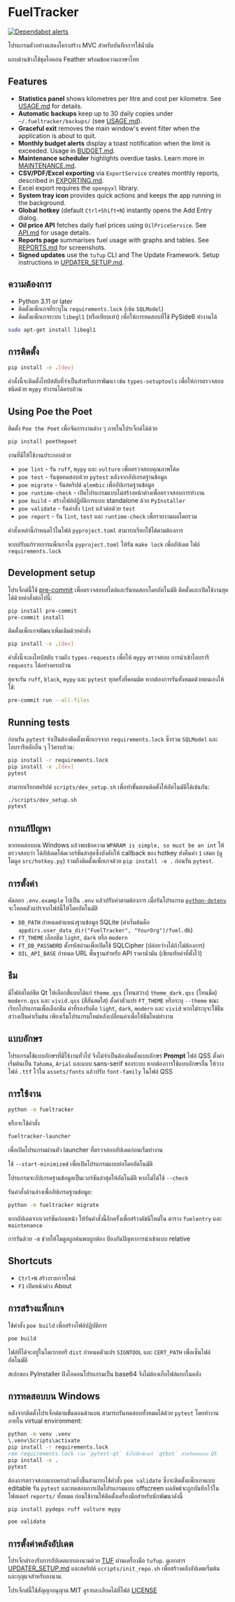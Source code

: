 # FuelTracker
[![Dependabot alerts](https://img.shields.io/badge/dependabot-enabled-brightgreen?logo=dependabot)](../../security/dependabot)

โปรแกรมตัวอย่างแสดงโครงสร้าง MVC สำหรับบันทึกการใช้น้ำมัน

แถบด้านข้างใช้ชุดไอคอน Feather พร้อมข้อความภาษาไทย

## Features

- **Statistics panel** shows kilometres per litre and cost per kilometre. See
  [USAGE.md](docs/USAGE.md) for details.
- **Automatic backups** keep up to 30 daily copies under
  `~/.fueltracker/backups/` (see [USAGE.md](docs/USAGE.md)).
- **Graceful exit** removes the main window's event filter when the
  application is about to quit.
- **Monthly budget alerts** display a toast notification when the limit is
  exceeded. Usage in [BUDGET.md](docs/BUDGET.md).
- **Maintenance scheduler** highlights overdue tasks. Learn more in
  [MAINTENANCE.md](docs/MAINTENANCE.md).
- **CSV/PDF/Excel exporting** via `ExportService` creates monthly reports,
  described in [EXPORTING.md](docs/EXPORTING.md).
- Excel export requires the `openpyxl` library.
- **System tray icon** provides quick actions and keeps the app running in the background.
- **Global hotkey** (default `Ctrl+Shift+N`) instantly opens the Add Entry dialog.
- **Oil price API** fetches daily fuel prices using `OilPriceService`.
  See [API.md](docs/API.md) for usage details.
- **Reports page** summarises fuel usage with graphs and tables.
  See [REPORTS.md](docs/REPORTS.md) for screenshots.
- **Signed updates** use the `tufup` CLI and The Update Framework.
  Setup instructions in [UPDATER_SETUP.md](docs/UPDATER_SETUP.md).

## ความต้องการ

- Python 3.11 or later
- ติดตั้งแพ็กเกจที่ระบุใน `requirements.lock` (เช่น `SQLModel`)
- ติดตั้งแพ็กเกจระบบ `libegl1` (หรือเทียบเท่า) เพื่อให้การทดสอบที่ใช้ PySide6 ทำงานได้

```bash
sudo apt-get install libegl1
```

## การติดตั้ง

```bash
pip install -e .[dev]
```
คำสั่งนี้จะติดตั้งไทป์สตับที่จำเป็นสำหรับการพัฒนา เช่น `types-setuptools` เพื่อให้การตรวจสอบชนิดด้วย `mypy` ทำงานได้ครบถ้วน

## Using Poe the Poet

ติดตั้ง `Poe the Poet` เพื่อจัดการงานต่าง ๆ ภายในโปรเจ็กต์ได้ด้วย

```bash
pip install poethepoet
```

งานที่มีให้ใช้งานประกอบด้วย

- `poe lint` - รัน `ruff`, `mypy` และ `vulture` เพื่อตรวจสอบคุณภาพโค้ด
- `poe test` - รันชุดทดสอบด้วย `pytest` หลังจากอัปเกรดฐานข้อมูล
- `poe migrate` - รันสคริปต์ `alembic` เพื่ออัปเกรดฐานข้อมูล
- `poe runtime-check` - เปิดโปรแกรมแบบไม่สร้างหน้าต่างเพื่อตรวจสอบการทำงาน
- `poe build` - สร้างไฟล์ปฏิบัติการแบบ standalone ด้วย `PyInstaller`
- `poe validate` - รันคำสั่ง `lint` แล้วต่อด้วย `test`
- `poe report` - รัน `lint`, `test` และ `runtime-check` เพื่อรายงานผลโดยรวม

คำสั่งเหล่านี้กำหนดไว้ในไฟล์ `pyproject.toml` สามารถเรียกใช้ได้ตามต้องการ

หากปรับแก้รายการแพ็กเกจใน `pyproject.toml` ให้รัน `make lock` เพื่ออัปเดต
ไฟล์ `requirements.lock`

## Development setup

โปรเจ็กต์นี้ใช้ [pre-commit](https://pre-commit.com/) เพื่อตรวจสอบสไตล์และรันทดสอบโดยอัตโนมัติ
ติดตั้งและเปิดใช้งานฮุคได้ด้วยคำสั่งต่อไปนี้:

```bash
pip install pre-commit
pre-commit install
```

ติดตั้งแพ็กเกจพัฒนาเพิ่มเติมด้วยคำสั่ง

```bash
pip install -e .[dev]
```
คำสั่งนี้จะลงไทป์สตับ รวมถึง `types-requests` เพื่อให้ `mypy` ตรวจสอบ
การนำเข้าไลบรารี `requests` ได้อย่างครบถ้วน

ฮุคจะรัน `ruff`, `black`, `mypy` และ `pytest` ทุกครั้งที่คอมมิต
หากต้องการรันทั้งหมดด้วยตนเองให้ใช้:

```bash
pre-commit run --all-files
```

## Running tests

ก่อนรัน `pytest` จำเป็นต้องติดตั้งแพ็กเกจจาก `requirements.lock`
ซึ่งรวม `SQLModel` และไลบรารีหลักอื่น ๆ ไว้ครบถ้วน:

```bash
pip install -r requirements.lock
pip install -e .[dev]
pytest
```

สามารถเรียกสคริปต์ `scripts/dev_setup.sh` เพื่อทำขั้นตอนติดตั้งให้อัตโนมัติได้เช่นกัน:

```bash
./scripts/dev_setup.sh
pytest
```

## การแก้ปัญหา

หากทดสอบบน Windows แล้วพบข้อความ `WPARAM is simple, so must be an int` ให้ตรวจสอบว่า
ได้อัปเดตโค้ดเวอร์ชันล่าสุดซึ่งบังคับให้ callback ของ hotkey ส่งคืนค่า `1` เสมอ
(ดูโมดูล `src/hotkey.py`) รวมถึงติดตั้งแพ็กเกจด้วย `pip install -e .` ก่อนรัน `pytest`.

## การตั้งค่า

คัดลอก `.env.example` ไปเป็น `.env` แล้วปรับค่าตามต้องการ
เมื่อรันโปรแกรม [`python-dotenv`](https://pypi.org/project/python-dotenv/) จะโหลดตัวแปรจากไฟล์นี้ให้โดยอัตโนมัติ

- `DB_PATH` กำหนดตำแหน่งฐานข้อมูล SQLite (ค่าเริ่มต้นคือ
  `appdirs.user_data_dir("FuelTracker", "YourOrg")/fuel.db`)
- `FT_THEME` เลือกธีม `light`, `dark` หรือ `modern`
- `FT_DB_PASSWORD` ตั้งรหัสผ่านเพื่อเปิดใช้ SQLCipher (ปล่อยว่างได้ถ้าไม่ต้องการ)
- `OIL_API_BASE` กำหนด URL พื้นฐานสำหรับ API ราคาน้ำมัน (เขียนทับค่าที่ตั้งไว้)

## ธีม

มีไฟล์สไตล์ชีต Qt ให้เลือกสี่แบบได้แก่ `theme.qss` (โทนสว่าง) `theme_dark.qss` (โทนมืด) `modern.qss` และ `vivid.qss` (สีสันสดใส)
ตั้งค่าตัวแปร `FT_THEME` หรือระบุ `--theme` ขณะเรียกโปรแกรมเพื่อเลือกธีม
ค่าที่รองรับคือ `light`, `dark`, `modern` และ `vivid` หากไม่ระบุจะใช้ธีมสว่างเป็นค่าเริ่มต้น
เพียงเริ่มโปรแกรมใหม่หลังเปลี่ยนค่าเพื่อให้ธีมใหม่ทำงาน

## แบบอักษร

โปรแกรมใช้แบบอักษรที่มีใช้งานทั่วไป จึงไม่จำเป็นต้องติดตั้งแบบอักษร **Prompt**
ไฟล์ QSS ตั้งค่าเริ่มต้นเป็น `Tahoma`, `Arial` และแบบ sans-serif ของระบบ
หากต้องการใช้แบบอักษรอื่น ให้วางไฟล์ `.ttf` ไว้ใน `assets/fonts` แล้วปรับ `font-family` ในไฟล์ QSS

## การใช้งาน

```bash
python -m fueltracker
```

หรือจะใช้คำสั่ง

```bash
fueltracker-launcher
```
เพื่อเปิดโปรแกรมผ่านตัว launcher ที่ตรวจสอบอัปเดตก่อนเริ่มทำงาน

ใช้ `--start-minimized` เพื่อเปิดโปรแกรมแบบย่อโดยอัตโนมัติ

โปรแกรมจะอัปเกรดฐานข้อมูลเป็นเวอร์ชันล่าสุดให้อัตโนมัติ หากไม่ได้ใช้ `--check`

รันคำสั่งด้านล่างเพื่ออัปเกรดฐานข้อมูล:

```bash
python -m fueltracker migrate
```
หากอัปเดตจากเวอร์ชันก่อนหน้า ให้รันคำสั่งนี้อีกครั้งเพื่อสร้างดัชนีใหม่ใน
ตาราง `fuelentry` และ `maintenance`

การรันด้วย `-m` ช่วยให้โมดูลถูกค้นพบถูกต้อง ป้องกันปัญหาการนำเข้าแบบ relative

## Shortcuts

- `Ctrl+N` สร้างรายการใหม่
- `F1` เปิดหน้าต่าง About

## การสร้างแพ็กเกจ

ใช้คำสั่ง `poe build` เพื่อสร้างไฟล์ปฏิบัติการ

```bash
poe build
```

ไฟล์ที่ได้จะอยู่ในไดเรกทอรี `dist` กำหนดตัวแปร `SIGNTOOL` และ `CERT_PATH` เพื่อเซ็นไฟล์อัตโนมัติ

สเปกของ PyInstaller ฝังไอคอนโปรแกรมเป็น base64 จึงไม่ต้องเก็บไฟล์แยกในคลัง

## การทดสอบบน Windows

หลังจากติดตั้งโปรเจ็กต์ตามขั้นตอนด้านบน สามารถรันทดสอบทั้งหมดได้ด้วย `pytest`
โดยทำงานภายใน virtual environment:

```bat
python -m venv .venv
\.venv\Scripts\activate
pip install -r requirements.lock
rem requirements.lock รวม `pytest-qt` ซึ่งให้ฟิกซ์เจอร์ `qtbot` สำหรับทดสอบ Qt
pip install -e .
pytest
```

ต้องการตรวจสอบแบบครบถ้วนยิ่งขึ้นสามารถใช้คำสั่ง `poe validate`
ซึ่งจะติดตั้งแพ็กเกจแบบ editable รัน `pytest` และทดสอบการเปิดโปรแกรมแบบ
offscreen ผลลัพธ์จะถูกบันทึกไว้ในโฟลเดอร์ `reports/` ทั้งหมด ก่อนใช้งานให้ติดตั้งเครื่องมือสำหรับนักพัฒนาดังนี้

```bash
pip install pydeps ruff vulture mypy
```

```bash
poe validate
```

## การตั้งค่าคลังอัปเดต

โปรเจ็กต์รองรับการอัปเดตแบบลงนามด้วย [TUF](https://theupdateframework.io)
ผ่านเครื่องมือ `tufup`. ดูเอกสาร [UPDATER_SETUP.md](docs/UPDATER_SETUP.md)
และสคริปต์ `scripts/init_repo.sh` เพื่อสร้างคลังอัปเดตเริ่มต้น
และกุญแจสำหรับลงนาม.

โปรเจ็กต์นี้ใช้สัญญาอนุญาต MIT ดูรายละเอียดได้ที่ไฟล์ [LICENSE](LICENSE)
